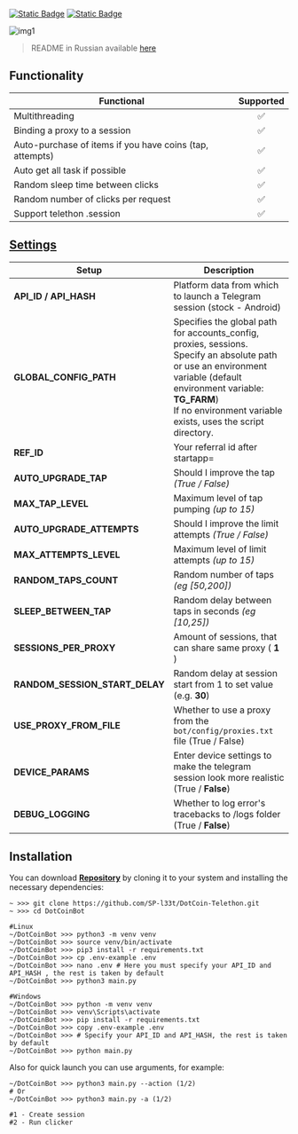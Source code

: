 [![Static Badge](https://img.shields.io/badge/Telegram-Channel-Link?style=for-the-badge&logo=Telegram&logoColor=white&logoSize=auto&color=blue)](https://t.me/+jJhUfsfFCn4zZDk0)      [![Static Badge](https://img.shields.io/badge/Telegram-Bot%20Link-Link?style=for-the-badge&logo=Telegram&logoColor=white&logoSize=auto&color=blue)](https://t.me/dotcoin_bot?start=r_525256526)


![img1](.github/images/demo.png)

> README in Russian available [here](README-RU.md)

## Functionality
| Functional                                               | Supported |
|----------------------------------------------------------|:---------:|
| Multithreading                                           |     ✅     |
| Binding a proxy to a session                             |     ✅     |
| Auto-purchase of items if you have coins (tap, attempts) |     ✅     |
| Auto get all task if possible                            |     ✅     |
| Random sleep time between clicks                         |     ✅     |
| Random number of clicks per request                      |     ✅     |
| Support telethon .session                                |     ✅     |


## [Settings](https://github.com/SudoLite/DotCoinBot/blob/main/.env-example)
| Setup                          | Description                                                                                                                                                                                                                                   |
|--------------------------------|-----------------------------------------------------------------------------------------------------------------------------------------------------------------------------------------------------------------------------------------------|
| **API_ID / API_HASH**          | Platform data from which to launch a Telegram session (stock - Android)                                                                                                                                                                       |
| **GLOBAL_CONFIG_PATH**         | Specifies the global path for accounts_config, proxies, sessions. <br/>Specify an absolute path or use an environment variable (default environment variable: **TG_FARM**) <br/>If no environment variable exists, uses the script directory. |
| **REF_ID**                     | Your referral id after startapp=                                                                                                                                                                                                              |
| **AUTO_UPGRADE_TAP**           | Should I improve the tap _(True / False)_                                                                                                                                                                                                     |
| **MAX_TAP_LEVEL**              | Maximum level of tap pumping _(up to 15)_                                                                                                                                                                                                     |
| **AUTO_UPGRADE_ATTEMPTS**      | Should I improve the limit attempts _(True / False)_                                                                                                                                                                                          |
| **MAX_ATTEMPTS_LEVEL**         | Maximum level of limit attempts _(up to 15)_                                                                                                                                                                                                  |
| **RANDOM_TAPS_COUNT**          | Random number of taps _(eg [50,200])_                                                                                                                                                                                                         |
| **SLEEP_BETWEEN_TAP**          | Random delay between taps in seconds _(eg [10,25])_                                                                                                                                                                                           |
| **SESSIONS_PER_PROXY**         | Amount of sessions, that can share same proxy ( **1** )                                                                                                                                                                                       |
| **RANDOM_SESSION_START_DELAY** | Random delay at session start from 1 to set value (e.g. **30**)                                                                                                                                                                               |
| **USE_PROXY_FROM_FILE**        | Whether to use a proxy from the `bot/config/proxies.txt` file (True / False)                                                                                                                                                                  |
| **DEVICE_PARAMS**              | Enter device settings to make the telegram session look more realistic  (True / **False**)                                                                                                                                                    |
| **DEBUG_LOGGING**              | Whether to log error's tracebacks to /logs folder (True / **False**)                                                                                                                                                                          |

## Installation
You can download [**Repository**](https://github.com/SP-l33t/DotCoin-Telethon) by cloning it to your system and installing the necessary dependencies:
```shell
~ >>> git clone https://github.com/SP-l33t/DotCoin-Telethon.git
~ >>> cd DotCoinBot

#Linux
~/DotCoinBot >>> python3 -m venv venv
~/DotCoinBot >>> source venv/bin/activate
~/DotCoinBot >>> pip3 install -r requirements.txt
~/DotCoinBot >>> cp .env-example .env
~/DotCoinBot >>> nano .env # Here you must specify your API_ID and API_HASH , the rest is taken by default
~/DotCoinBot >>> python3 main.py

#Windows
~/DotCoinBot >>> python -m venv venv
~/DotCoinBot >>> venv\Scripts\activate
~/DotCoinBot >>> pip install -r requirements.txt
~/DotCoinBot >>> copy .env-example .env
~/DotCoinBot >>> # Specify your API_ID and API_HASH, the rest is taken by default
~/DotCoinBot >>> python main.py
```

Also for quick launch you can use arguments, for example:
```shell
~/DotCoinBot >>> python3 main.py --action (1/2)
# Or
~/DotCoinBot >>> python3 main.py -a (1/2)

#1 - Create session
#2 - Run clicker
```
